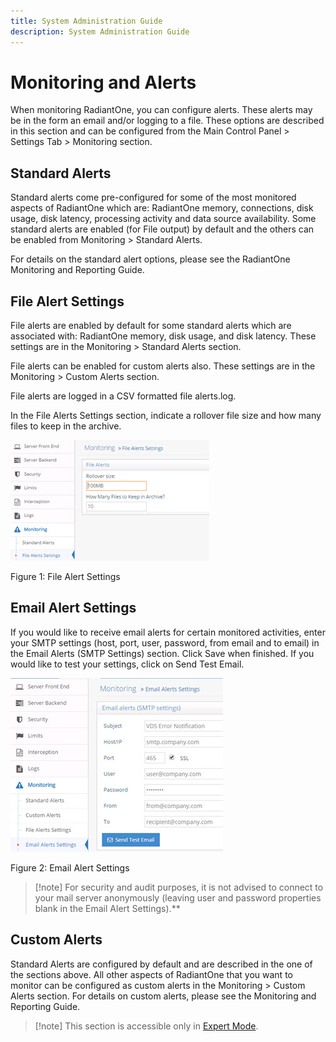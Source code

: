 ```yaml
---
title: System Administration Guide
description: System Administration Guide
---
```


# Monitoring and Alerts

When monitoring RadiantOne, you can configure alerts. These alerts may be in the form an email and/or logging to a file. These options are described in this section and can be configured from the Main Control Panel > Settings Tab > Monitoring section.

## Standard Alerts

Standard alerts come pre-configured for some of the most monitored aspects of RadiantOne which are: RadiantOne memory, connections, disk usage, disk latency, processing activity and data source availability. Some standard alerts are enabled (for File output) by default and the others can be enabled from Monitoring > Standard Alerts. 

For details on the standard alert options, please see the RadiantOne Monitoring and Reporting Guide.

## File Alert Settings

File alerts are enabled by default for some standard alerts which are associated with: RadiantOne memory, disk usage, and disk latency. These settings are in the Monitoring > Standard Alerts section.

File alerts can be enabled for custom alerts also. These settings are in the Monitoring > Custom Alerts section.

File alerts are logged in a CSV formatted file alerts.log.

In the File Alerts Settings section, indicate a rollover file size and how many files to keep in the archive.

![File Alert Settings](Media/Image3.145.jpg)

Figure 1: File Alert Settings

## Email Alert Settings

If you would like to receive email alerts for certain monitored activities, enter your SMTP settings (host, port, user, password, from email and to email) in the Email Alerts (SMTP Settings) section. Click Save when finished. If you would like to test your settings, click on Send Test Email. 

![Email Alert Settings](Media/Image3.146.jpg)

Figure 2: Email Alert Settings

>[!note] For security and audit purposes, it is not advised to connect to your mail server anonymously (leaving user and password properties blank in the Email Alert Settings).**

## Custom Alerts

Standard Alerts are configured by default and are described in the one of the sections above. All other aspects of RadiantOne that you want to monitor can be configured as custom alerts in the Monitoring > Custom Alerts section. For details on custom alerts, please see the Monitoring and Reporting Guide.

>[!note] This section is accessible only in [Expert Mode](introduction#expert-mode). 

